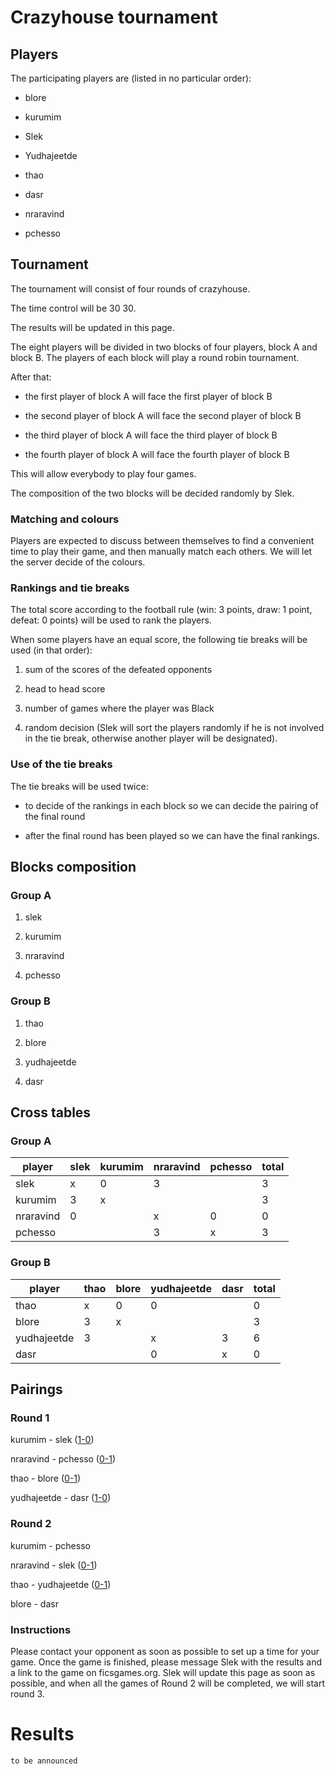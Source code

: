 # Crazyhouse tournament

## Players

The participating players are (listed in no particular order):

- blore

- kurumim

- Slek

- Yudhajeetde

- thao

- dasr

- nraravind

- pchesso

## Tournament

The tournament will consist of four rounds of crazyhouse. 

The time control will be 30 30. 

The results will be updated in this page.

The eight players will be divided in two blocks of four players, block A and block B. The players of each block will play a round robin tournament.

After that:

- the first player of block A will face the first player of block B

- the second player of block A will face the second player of block B

- the third player of block A will face the third player of block B

- the fourth player of block A will face the fourth player of block B

This will allow everybody to play four games.

The composition of the two blocks will be decided randomly by Slek.

### Matching and colours

Players are expected to discuss between themselves to find a convenient time to play their game, and then manually match each others. We will let the server decide of the colours.



### Rankings and tie breaks

The total score according to the football rule (win: 3 points, draw: 1 point, defeat: 0 points) will be used to rank the players.

When some players have an equal score, the following tie breaks will be used (in that order):

1. sum of the scores of the defeated opponents

2. head to head score

3. number of games where the player was Black

4. random decision (Slek will sort the players randomly if he is not involved in the tie break, otherwise another player will be designated).

### Use of the tie breaks

The tie breaks will be used twice:

- to decide of the rankings in each block so we can decide the pairing of the final round

- after the final round has been played so we can have the final rankings.

## Blocks composition

### Group A

1. slek

2. kurumim

3. nraravind

4. pchesso

### Group B

1. thao

2. blore

3. yudhajeetde

4. dasr

## Cross tables

### Group A

 player     | slek | kurumim | nraravind | pchesso | total
------------|---|---|---|---|---
  slek      | x | 0 | 3 |   | 3
  kurumim   | 3 | x |   |   | 3
  nraravind | 0 |   | x | 0 | 0
  pchesso   |   |   | 3 | x | 3

  
### Group B

 player      | thao | blore | yudhajeetde | dasr | total
-------------|---|---|---|---|---
  thao      | x | 0 | 0 |   | 0
  blore   | 3 | x |   |   | 3
  yudhajeetde | 3 |   | x | 3 | 6
  dasr   |   |   | 0 | x | 0

## Pairings

### Round 1

kurumim - slek ([1-0](https://www.ficsgames.org/cgi-bin/show.cgi?ID=512668395))

nraravind - pchesso ([0-1](https://www.ficsgames.org/cgi-bin/show.cgi?ID=512666188))

thao - blore ([0-1](https://www.ficsgames.org/cgi-bin/show.cgi?ID=512683956))

yudhajeetde - dasr ([1-0](https://www.ficsgames.org/cgi-bin/show.cgi?ID=512653661))

### Round 2

kurumim - pchesso

nraravind - slek ([0-1](https://www.ficsgames.org/cgi-bin/show.cgi?ID=512701559))

thao - yudhajeetde ([0-1](https://www.ficsgames.org/cgi-bin/show.cgi?ID=512703649))

blore - dasr

### Instructions

Please contact your opponent as soon as possible to set up a time for your game. Once the game is finished, please message Slek with the results and a link to the game on ficsgames.org. Slek will update this page as soon as possible, and when all the games of Round 2 will be completed, we will start round 3.

# Results

`to be announced`
